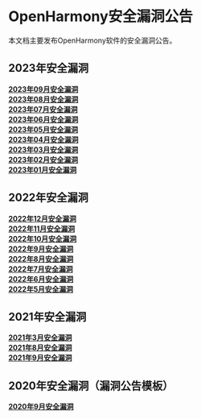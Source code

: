 # OpenHarmony安全漏洞公告

本文档主要发布OpenHarmony软件的安全漏洞公告。
## 2023年安全漏洞
**[2023年09月安全漏洞](https://gitee.com/openharmony/security/blob/master/zh/security-disclosure/2023/2023-09.md)**  
**[2023年08月安全漏洞](https://gitee.com/openharmony/security/blob/master/zh/security-disclosure/2023/2023-08.md)**  
**[2023年07月安全漏洞](https://gitee.com/openharmony/security/blob/master/zh/security-disclosure/2023/2023-07.md)**  
**[2023年06月安全漏洞](https://gitee.com/openharmony/security/blob/master/zh/security-disclosure/2023/2023-06.md)**  
**[2023年05月安全漏洞](https://gitee.com/openharmony/security/blob/master/zh/security-disclosure/2023/2023-05.md)**  
**[2023年04月安全漏洞](https://gitee.com/openharmony/security/blob/master/zh/security-disclosure/2023/2023-04.md)**  
**[2023年03月安全漏洞](https://gitee.com/openharmony/security/blob/master/zh/security-disclosure/2023/2023-03.md)**  
**[2023年02月安全漏洞](https://gitee.com/openharmony/security/blob/master/zh/security-disclosure/2023/2023-02.md)**  
**[2023年01月安全漏洞](https://gitee.com/openharmony/security/blob/master/zh/security-disclosure/2023/2023-01.md)**  

## 2022年安全漏洞
**[2022年12月安全漏洞](https://gitee.com/openharmony/security/blob/master/zh/security-disclosure/2022/2022-12.md)**  
**[2022年11月安全漏洞](https://gitee.com/openharmony/security/blob/master/zh/security-disclosure/2022/2022-11.md)**  
**[2022年10月安全漏洞](https://gitee.com/openharmony/security/blob/master/zh/security-disclosure/2022/2022-10.md)**  
**[2022年9月安全漏洞](https://gitee.com/openharmony/security/blob/master/zh/security-disclosure/2022/2022-09.md)**  
**[2022年8月安全漏洞](https://gitee.com/openharmony/security/blob/master/zh/security-disclosure/2022/2022-08.md)**  
**[2022年7月安全漏洞](https://gitee.com/openharmony/security/blob/master/zh/security-disclosure/2022/2022-07.md)**  
**[2022年6月安全漏洞](https://gitee.com/openharmony/security/blob/master/zh/security-disclosure/2022/2022-06.md)**  
**[2022年5月安全漏洞](https://gitee.com/openharmony/security/blob/master/zh/security-disclosure/2022/2022-05.md)**  
 
## 2021年安全漏洞
**[2021年3月安全漏洞](https://gitee.com/openharmony/security/blob/master/zh/security-disclosure/2021/2021-03.md)**  
**[2021年8月安全漏洞](https://gitee.com/openharmony/security/blob/master/zh/security-disclosure/2021/2021-08.md)**  
**[2021年9月安全漏洞](https://gitee.com/openharmony/security/blob/master/zh/security-disclosure/2021/2021-09.md)**  

## 2020年安全漏洞（漏洞公告模板）
**[2020年9月安全漏洞](https://gitee.com/openharmony/security/blob/master/zh/security-disclosure/漏洞公告模板/YYYY-MM.md)**  

